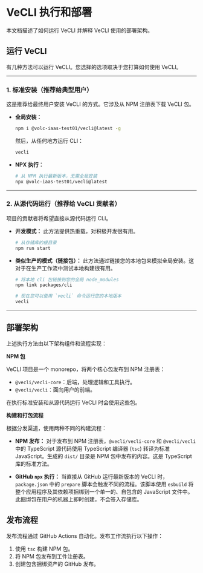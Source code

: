 # VeCLI 执行和部署

本文档描述了如何运行 VeCLI 并解释 VeCLI 使用的部署架构。

## 运行 VeCLI

有几种方法可以运行 VeCLI。您选择的选项取决于您打算如何使用 VeCLI。

---

### 1. 标准安装（推荐给典型用户）

这是推荐给最终用户安装 VeCLI 的方式。它涉及从 NPM 注册表下载 VeCLI 包。

- **全局安装：**

  ```bash
  npm i @volc-iaas-test01/vecli@latest -g
  ```

  然后，从任何地方运行 CLI：

  ```bash
  vecli
  ```

- **NPX 执行：**

  ```bash
  # 从 NPM 执行最新版本，无需全局安装
  npx @volc-iaas-test01/vecli@latest
  ```

---

### 2. 从源代码运行（推荐给 VeCLI 贡献者）

项目的贡献者将希望直接从源代码运行 CLI。

- **开发模式：**
  此方法提供热重载，对积极开发很有用。
  ```bash
  # 从存储库的根目录
  npm run start
  ```
- **类似生产的模式（链接包）：**
  此方法通过链接您的本地包来模拟全局安装。这对于在生产工作流中测试本地构建很有用。

  ```bash
  # 将本地 cli 包链接到您的全局 node_modules
  npm link packages/cli

  # 现在您可以使用 `vecli` 命令运行您的本地版本
  vecli
  ```

---

## 部署架构

上述执行方法由以下架构组件和流程实现：

**NPM 包**

VeCLI 项目是一个 monorepo，将两个核心包发布到 NPM 注册表：

- `@vecli/vecli-core`：后端，处理逻辑和工具执行。
- `@vecli/vecli`：面向用户的前端。

在执行标准安装和从源代码运行 VeCLI 时会使用这些包。

**构建和打包流程**

根据分发渠道，使用两种不同的构建流程：

- **NPM 发布：** 对于发布到 NPM 注册表，`@vecli/vecli-core` 和 `@vecli/vecli` 中的 TypeScript 源代码使用 TypeScript 编译器 (`tsc`) 转译为标准 JavaScript。生成的 `dist/` 目录是 NPM 包中发布的内容。这是 TypeScript 库的标准方法。

- **GitHub `npx` 执行：** 当直接从 GitHub 运行最新版本的 VeCLI 时，`package.json` 中的 `prepare` 脚本会触发不同的流程。该脚本使用 `esbuild` 将整个应用程序及其依赖项捆绑到一个单一的、自包含的 JavaScript 文件中。此捆绑包在用户的机器上即时创建，不会签入存储库。



## 发布流程

发布流程通过 GitHub Actions 自动化。发布工作流执行以下操作：

1.  使用 `tsc` 构建 NPM 包。
2.  将 NPM 包发布到工件注册表。
3.  创建包含捆绑资产的 GitHub 发布。